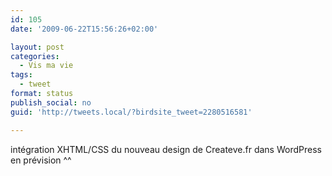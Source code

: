 ```yaml
---
id: 105
date: '2009-06-22T15:56:26+02:00'

layout: post
categories:
  - Vis ma vie
tags:
  - tweet
format: status
publish_social: no
guid: 'http://tweets.local/?birdsite_tweet=2280516581'

---
```


intégration XHTML/CSS du nouveau design de Createve.fr dans WordPress en prévision ^^